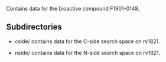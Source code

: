 Contains data for the bioactive compound F1901-0148.

## Subdirectories

- cside/ contains data for the C-side search space on rv1821.

- nside/ contains data for the N-side search space on rv1821.

